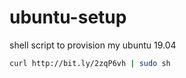 # ubuntu-setup
shell script to provision my ubuntu 19.04

```sh
curl http://bit.ly/2zqP6vh | sudo sh
```
